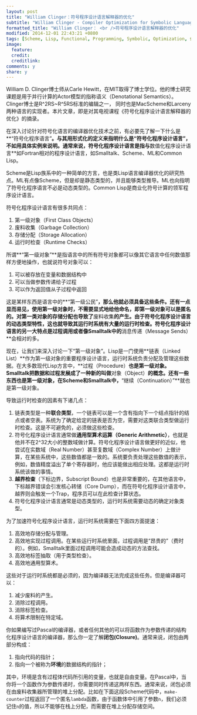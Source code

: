 ```yaml
---
layout: post
title: "William Clinger：符号程序设计语言解释器的优化"
subtitle: "William Clinger - Compiler Optimization for Symbolic Languages"
formatted_title: "William Clinger： <br />符号程序设计语言解释器的优化"
modified: 2014-12-01 22:43:21 +0800
tags: [Scheme, Lisp, Functional, Programming, Symbolic, Optimization, 优化, 符号化计算, 编译器]
image:
  feature: 
  credit: 
  creditlink: 
comments: y 
share: y
---
```


William D. Clinger博士师从Carle Hewitt，在MIT取得了博士学位。他的博士研究课题是用于并行计算的Actor模型的指称语义（Denotational Semantics）。Clinger博士是R^2RS~R^5RS标准的编辑之一， 同时也是MacScheme和Larceny两种语言的实现者。本片文章，即是对其电视课程《符号化程序设计语言解释器的优化》的摘录。

在深入讨论针对符号化语言的编译器优化技术之前，有必要先了解一下什么是**“符号化程序语言”**。与其用形式化的定义来指明什么是“符号化程序设计语言”，不如用具体实例来说明。通常来说，符号化程序设计语言是指与**数值化程序设计语言**如Fortran相对的程序设计语言，如Smalltalk、Scheme、ML和Common Lisp。

Scheme是Lisp族系中的一种简单的方言，也是类Lisp语言编译器优化的研究热点。ML有点像Scheme，但是却是静态类型的，并且能够类型推导。ML也向指明了符号化程序语言不必是动态类型的。Common Lisp是商业化符号计算的领军程序设计语言。

符号化程序设计语言有很多共同点：

1. 第一级对象（First Class Objects）
2. 废料收集（Garbage Collection）
3. 存储分配（Storage Allocation）
4. 运行时检查（Runtime Checks）

所谓**“第一级对象”**是指语言中的所有符号对象都可以像其它语言中任何数值那样方便地操作，也就说符号对象可以：

1. 可以被存放在变量和数据结构中
2. 可以当做参数传递给子过程 
3. 可以作为返回值从子过程中返回 

这是某样东西是语言中的**“第一级公民”**，那么他就必须具备这些条件。还有一点显而易见，使用第一级对象时，不需要显式地给他命名，即第一级对象可以是匿名的。对第一类对象的存储分配也导致了**废料收集**的产生。由于符号化程序设计语言的动态类型特性，这也就导致其运行时系统有大量的运行时检查。符号化程序设计语言的另一大特点是过程调用或者像Smalltalk中的**消息传递（Message Sends）**会相对的多。

现在，让我们来深入讨论一下“第一级对象”。Lisp是一门使用**链表（Linked List）**作为第一级对象的重要程序设计语言，运行时系统负责分配及管理这些数据。在大多数现代Lisp方言中，**过程（Procedure）**也是第一级对象。Smalltalk把数据和过程发展成了一种新的叫做**对象（Object）**的概念。还有一些东西也是第一级对象，在Scheme和Smalltalk中，**“继续（Continuation）”**就也是第一级对象。

导致运行时检查的因素有下诸几点：

1. 链表类型是一种**联合类型**，一个链表可以是一个含有指向下一个结点指针的结点或者空表。系统为了确定给定的链表是否为空，需要对这类联合类型做运行时检查。这是不可避免的，必须做这些检查。
2. 符号化程序设计语言通常做**通用型算术运算（Generic Arithmetic）**，也就是他并不在2^32大小的整数域做计算。符号化程序设计语言做更好的近似，他尝试在实数域（Real Number）甚至复数域（Complex Number）上做计算，在某些系统中，这些数值都是一致的。系统要负责处理这些数值的表示，例如，数值精度溢出了单个寄存器时，他应该能做出相应处理。这都是运行时系统该做的事情。
3. **越界检查**（下标边界，Subscript Bound）也是非常重要的，在其他语言中，下标越界错误会引发核心转储（Core Dump），而在符号化程序设计语言中，越界则会触发一个Trap，程序员可以在此检查计算状态。
4. 符号化程序设计语言通常是动态类型的，运行时系统需要动态的确定对象类型。

为了加速符号化程序设计语言，运行时系统需要在下面四方面提速：

1. 高效地存储分配与管理。
2. 高效地实现过程调用。在某些运行时系统里面，过程调用是“昂贵的”（费时的）。例如，Smalltalk里面过程调用可能会造成动态的方法查找。
3. 高效地标签抽取（用于类型检查）。
4. 高效地通用型算术。

这些对于运行时系统都是必须的，因为编译器无法完成这些任务。但是编译器可以：

1. 减少废料的产生。
2. 消除过程调用。
3. 消除标签检查。
4. 将算术限制在特定域。

你如果编写过Pascal的编译器，或者任何其他的可以将函数作为参数传递的结构化程序设计语言的编译器，那么你一定了解**闭包(Closure)**。通常来说，闭包由两部分构成：

1. 指向代码的指针；
2. 指向一个被称为**环境**的数据结构的指针；

其中，环境是含有过程体代码所引用的变量，也就是自由变量。在Pascal中，当你将一个函数作为参数传递时，你需要同时传递这两样东西。通常来说，闭包必须在由废料收集器所管理的堆上分配。比如在下面这段Scheme代码中，`make-counter`过程返回了一个匿名`lambda`函数，由于函数体中引用了参数`n`，我们必须记住`n`的值，所以不能够在栈上分配，而需要在堆上分配存储空间。







